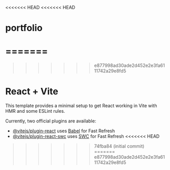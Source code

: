 <<<<<<< HEAD
<<<<<<< HEAD
# portfolio
=======
=======
>>>>>>> e877998ad30ade2d452e2e3fa6111742a29e8fd5
# React + Vite

This template provides a minimal setup to get React working in Vite with HMR and some ESLint rules.

Currently, two official plugins are available:

- [@vitejs/plugin-react](https://github.com/vitejs/vite-plugin-react/blob/main/packages/plugin-react/README.md) uses [Babel](https://babeljs.io/) for Fast Refresh
- [@vitejs/plugin-react-swc](https://github.com/vitejs/vite-plugin-react-swc) uses [SWC](https://swc.rs/) for Fast Refresh
<<<<<<< HEAD
>>>>>>> 74fba84 (initial commit)
=======
>>>>>>> e877998ad30ade2d452e2e3fa6111742a29e8fd5
